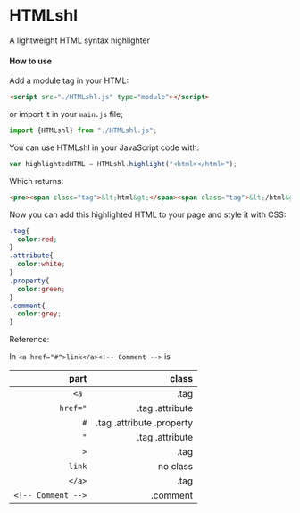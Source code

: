 # HTMLshl
A lightweight HTML syntax highlighter

#### How to use
Add a module tag in your HTML:

```html
<script src="./HTMLshl.js" type="module"></script>
```

or import it in your `main.js` file;

```javascript
import {HTMLshl} from "./HTMLshl.js";
```

You can use HTMLshl in your JavaScript  code with:

```javascript
var highlightedHTML = HTMLshl.highlight("<html></html>");
```

Which returns:

```html
<pre><span class="tag">&lt;html&gt;</span><span class="tag">&lt;/html&gt;</span></pre>
```

Now you can add this highlighted HTML to your page and style it with CSS:

```css
.tag{
  color:red;
}
.attribute{
  color:white;
}
.property{
  color:green;
}
.comment{
  color:grey;
}
```

Reference:

In `<a href="#">link</a><!-- Comment -->` is

| part | class |
|-----:|------:|
| `<a ` | .tag |
 `href="` | .tag .attribute |
 `#` | .tag .attribute .property |
 `"` | .tag .attribute |
 `>` | .tag |
 `link` | no class |
 `</a>` | .tag |
 `<!-- Comment -->` | .comment |

